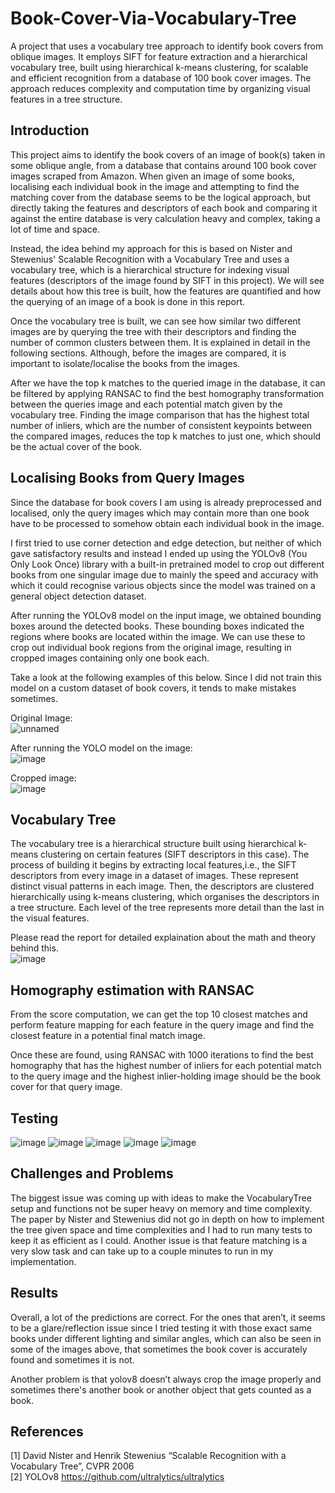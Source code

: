 # Book-Cover-Via-Vocabulary-Tree
A project that uses a vocabulary tree approach to identify book covers from oblique images. It employs SIFT for feature extraction and a hierarchical vocabulary tree, built using hierarchical k-means clustering, for scalable and efficient recognition from a database of 100 book cover images. The approach reduces complexity and computation time by organizing visual features in a tree structure.

## Introduction

This project aims to identify the book covers of an image of book(s) taken in some oblique angle, from a database that contains around 100 book cover images scraped from Amazon. When given an image of some books, localising each individual book in the image and attempting to find the matching cover from the database seems to be the logical approach, but directly taking the features and descriptors of each book and comparing it against the entire database is very calculation heavy and complex, taking a lot of time and space.

Instead, the idea behind my approach for this is based on Nister and Stewenius' Scalable Recognition with a Vocabulary Tree and uses a vocabulary tree, which is a hierarchical structure for indexing visual features (descriptors of the image found by SIFT in this project). We will see details about how this tree is built, how the features are quantified and how the querying of an image of a book is done in this report.
 
Once the vocabulary tree is built, we can see how similar two different images are by querying the tree with their descriptors and finding the number of common clusters between them. It is explained in detail in the following sections. Although, before the images are compared, it is important to isolate/localise the books from the images.

After we have the top k matches to the queried image in the database, it can be filtered by applying RANSAC to find the best homography transformation between the queries image and each potential match given by the vocabulary tree. Finding the image comparison that has the highest total number of inliers, which are the number of consistent keypoints between the compared images, reduces the top k matches to just one, which should be the actual cover of the book.

## Localising Books from Query Images

Since the database for book covers I am using is already preprocessed and localised, only the query images which may contain more than one book have to be processed to somehow obtain each individual book in the image.

I first tried to use corner detection and edge detection, but neither of which gave satisfactory results and instead I ended up using the YOLOv8 (You Only Look Once) library with a built-in pretrained model to crop out different books from one singular image due to mainly the speed and accuracy with which it could recognise various objects since the model was trained on a general object detection dataset. 

After running the YOLOv8 model on the input image, we obtained bounding boxes around the detected books. These bounding boxes indicated the regions where books are located within the image. We can use these to crop out individual book regions from the original image, resulting in cropped images containing only one book each.
	
Take a look at the following examples of this below. Since I did not train this model on a custom dataset of book covers, it tends to make mistakes sometimes.

Original Image:\
![unnamed](https://github.com/user-attachments/assets/c3c795cd-e6ce-4302-8dc9-4492832546d3)

After running the YOLO model on the image:\
![image](https://github.com/user-attachments/assets/e7acfdcf-1abd-457a-b5de-896519913ab8)

Cropped image:\
![image](https://github.com/user-attachments/assets/d974b1c0-0c7c-4052-8c4a-ae83ec641f8c)

## Vocabulary Tree
 
The vocabulary tree is a hierarchical structure built using hierarchical k-means clustering on certain features (SIFT descriptors in this case). The process of building it begins by extracting local features,i.e., the SIFT descriptors from every image in a dataset of images. These represent distinct visual patterns in each image. Then, the descriptors are clustered hierarchically using k-means clustering, which organises the descriptors in a tree structure. Each level of the tree represents more detail than the last in the visual features.

Please read the report for detailed explaination about the math and theory behind this.\
![image](https://github.com/user-attachments/assets/3ae5f017-b1f9-4966-b1a2-c7ac8ee12344)

## Homography estimation with RANSAC

From the score computation, we can get the top 10 closest matches and perform feature mapping for each feature in the query image and find the closest feature in a potential final match image.

Once these are found, using RANSAC with 1000 iterations to find the best homography that has the highest number of inliers for each potential match to the query image and the highest inlier-holding image should be the book cover for that query image.

## Testing
![image](https://github.com/user-attachments/assets/ab866e55-520a-45bb-9dc9-99a2d668baf4)
![image](https://github.com/user-attachments/assets/50f011f7-471c-4abd-b47a-3ccdc364ca47)
![image](https://github.com/user-attachments/assets/21e84726-3605-4ed5-b69d-e32dd9cbc511)
![image](https://github.com/user-attachments/assets/85e54917-5a42-4dba-ae45-4cf9eae51a47)
![image](https://github.com/user-attachments/assets/390107f5-f905-47b9-bebc-3cc0231f342b)

## Challenges and Problems

The biggest issue was coming up with ideas to make the VocabularyTree setup and functions not be super heavy on memory and time complexity. The paper by Nister and Stewenius did not go in depth on how to implement the tree given space and time complexities and I had to run many tests to keep it as efficient as I could.
Another issue is that feature matching is a very slow task and can take up to a couple minutes to run in my implementation.

## Results

Overall, a lot of the predictions are correct. For the ones that aren’t, it seems to be a glare/reflection issue since I tried testing it with those exact same books under different lighting and similar angles, which can also be seen in some of the images above, that sometimes the book cover is accurately found and sometimes it is not.

Another problem is that yolov8 doesn’t always crop the image properly and sometimes there's another book or another object that gets counted as a book.

## References

[1] David Nister and Henrik Stewenius “Scalable Recognition with a Vocabulary Tree”, CVPR 2006\
[2] YOLOv8 https://github.com/ultralytics/ultralytics



